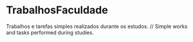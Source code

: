 # TrabalhosFaculdade
Trabalhos e tarefas simples realizados durante os estudos. // Simple works and tasks performed during studies.
